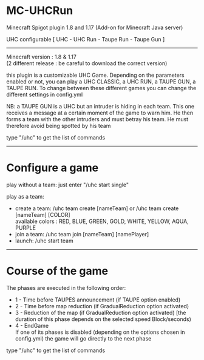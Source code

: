 # MC-UHCRun
Minecraft Spigot plugin 1.8 and 1.17 (Add-on for Minecraft Java server) 

UHC configurable [ UHC - UHC Run - Taupe Run - Taupe Gun ]

_______________________________________________

Minecraft version : 1.8 & 1.17  
(2 different release : be careful to download the correct version)

this plugin is a customizable UHC Game. Depending on the parameters enabled or not, you can play a UHC CLASSIC, a UHC RUN, a TAUPE GUN, a TAUPE RUN.
To change between these different games you can change the different settings in config.yml  

NB: a TAUPE GUN is a UHC but an intruder is hiding in each team. This one receives a message at a certain moment of the game to warn him. He then forms a team with the other intruders and must betray his team. He must therefore avoid being spotted by his team  

type "/uhc" to get the list of commands  

_______________________________________________
# Configure a game

play without a team: just enter "/uhc start single"  

play as a team:
  * create a team: /uhc team create [nameTeam] or /uhc team create [nameTeam] [COLOR]  
                 available colors : RED, BLUE, GREEN, GOLD, WHITE, YELLOW, AQUA, PURPLE  
  * join a team:   /uhc team join [nameTeam] [namePlayer]  
  * launch:        /uhc start team  
  
  
________________________________________________
# Course of the game
  
  The phases are executed in the following order:  
  * 1 - Time before TAUPES announcement (if TAUPE option enabled)  
  * 2 - Time before map reduction (if GradualReduction option activated)  
  * 3 - Reduction of the map (if GradualReduction option activated) [the duration of this phase depends on the selected speed Block/seconds)  
  * 4 - EndGame  
  If one of its phases is disabled (depending on the options chosen in config.yml) the game will go directly to the next phase  

  type "/uhc" to get the list of commands  
